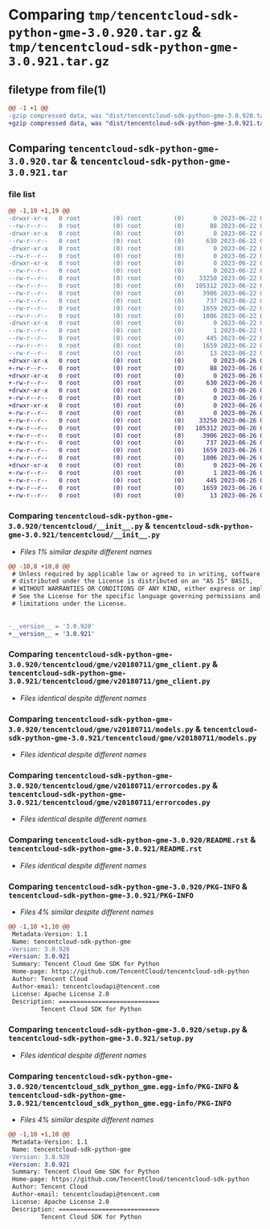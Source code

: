 # Comparing `tmp/tencentcloud-sdk-python-gme-3.0.920.tar.gz` & `tmp/tencentcloud-sdk-python-gme-3.0.921.tar.gz`

## filetype from file(1)

```diff
@@ -1 +1 @@
-gzip compressed data, was "dist/tencentcloud-sdk-python-gme-3.0.920.tar", last modified: Thu Jun 22 00:24:26 2023, max compression
+gzip compressed data, was "dist/tencentcloud-sdk-python-gme-3.0.921.tar", last modified: Mon Jun 26 00:24:52 2023, max compression
```

## Comparing `tencentcloud-sdk-python-gme-3.0.920.tar` & `tencentcloud-sdk-python-gme-3.0.921.tar`

### file list

```diff
@@ -1,19 +1,19 @@
-drwxr-xr-x   0 root         (0) root         (0)        0 2023-06-22 00:24:26.000000 tencentcloud-sdk-python-gme-3.0.920/
--rw-r--r--   0 root         (0) root         (0)       88 2023-06-22 00:24:26.000000 tencentcloud-sdk-python-gme-3.0.920/setup.cfg
-drwxr-xr-x   0 root         (0) root         (0)        0 2023-06-22 00:24:26.000000 tencentcloud-sdk-python-gme-3.0.920/tencentcloud/
--rw-r--r--   0 root         (0) root         (0)      630 2023-06-22 00:24:26.000000 tencentcloud-sdk-python-gme-3.0.920/tencentcloud/__init__.py
-drwxr-xr-x   0 root         (0) root         (0)        0 2023-06-22 00:24:26.000000 tencentcloud-sdk-python-gme-3.0.920/tencentcloud/gme/
--rw-r--r--   0 root         (0) root         (0)        0 2023-06-22 00:24:26.000000 tencentcloud-sdk-python-gme-3.0.920/tencentcloud/gme/__init__.py
-drwxr-xr-x   0 root         (0) root         (0)        0 2023-06-22 00:24:26.000000 tencentcloud-sdk-python-gme-3.0.920/tencentcloud/gme/v20180711/
--rw-r--r--   0 root         (0) root         (0)        0 2023-06-22 00:24:26.000000 tencentcloud-sdk-python-gme-3.0.920/tencentcloud/gme/v20180711/__init__.py
--rw-r--r--   0 root         (0) root         (0)    33250 2023-06-22 00:24:26.000000 tencentcloud-sdk-python-gme-3.0.920/tencentcloud/gme/v20180711/gme_client.py
--rw-r--r--   0 root         (0) root         (0)   105312 2023-06-22 00:24:26.000000 tencentcloud-sdk-python-gme-3.0.920/tencentcloud/gme/v20180711/models.py
--rw-r--r--   0 root         (0) root         (0)     3906 2023-06-22 00:24:26.000000 tencentcloud-sdk-python-gme-3.0.920/tencentcloud/gme/v20180711/errorcodes.py
--rw-r--r--   0 root         (0) root         (0)      737 2023-06-22 00:24:26.000000 tencentcloud-sdk-python-gme-3.0.920/README.rst
--rw-r--r--   0 root         (0) root         (0)     1659 2023-06-22 00:24:26.000000 tencentcloud-sdk-python-gme-3.0.920/PKG-INFO
--rw-r--r--   0 root         (0) root         (0)     1006 2023-06-22 00:24:26.000000 tencentcloud-sdk-python-gme-3.0.920/setup.py
-drwxr-xr-x   0 root         (0) root         (0)        0 2023-06-22 00:24:26.000000 tencentcloud-sdk-python-gme-3.0.920/tencentcloud_sdk_python_gme.egg-info/
--rw-r--r--   0 root         (0) root         (0)        1 2023-06-22 00:24:26.000000 tencentcloud-sdk-python-gme-3.0.920/tencentcloud_sdk_python_gme.egg-info/dependency_links.txt
--rw-r--r--   0 root         (0) root         (0)      445 2023-06-22 00:24:26.000000 tencentcloud-sdk-python-gme-3.0.920/tencentcloud_sdk_python_gme.egg-info/SOURCES.txt
--rw-r--r--   0 root         (0) root         (0)     1659 2023-06-22 00:24:26.000000 tencentcloud-sdk-python-gme-3.0.920/tencentcloud_sdk_python_gme.egg-info/PKG-INFO
--rw-r--r--   0 root         (0) root         (0)       13 2023-06-22 00:24:26.000000 tencentcloud-sdk-python-gme-3.0.920/tencentcloud_sdk_python_gme.egg-info/top_level.txt
+drwxr-xr-x   0 root         (0) root         (0)        0 2023-06-26 00:24:52.000000 tencentcloud-sdk-python-gme-3.0.921/
+-rw-r--r--   0 root         (0) root         (0)       88 2023-06-26 00:24:52.000000 tencentcloud-sdk-python-gme-3.0.921/setup.cfg
+drwxr-xr-x   0 root         (0) root         (0)        0 2023-06-26 00:24:52.000000 tencentcloud-sdk-python-gme-3.0.921/tencentcloud/
+-rw-r--r--   0 root         (0) root         (0)      630 2023-06-26 00:24:51.000000 tencentcloud-sdk-python-gme-3.0.921/tencentcloud/__init__.py
+drwxr-xr-x   0 root         (0) root         (0)        0 2023-06-26 00:24:52.000000 tencentcloud-sdk-python-gme-3.0.921/tencentcloud/gme/
+-rw-r--r--   0 root         (0) root         (0)        0 2023-06-26 00:24:51.000000 tencentcloud-sdk-python-gme-3.0.921/tencentcloud/gme/__init__.py
+drwxr-xr-x   0 root         (0) root         (0)        0 2023-06-26 00:24:52.000000 tencentcloud-sdk-python-gme-3.0.921/tencentcloud/gme/v20180711/
+-rw-r--r--   0 root         (0) root         (0)        0 2023-06-26 00:24:51.000000 tencentcloud-sdk-python-gme-3.0.921/tencentcloud/gme/v20180711/__init__.py
+-rw-r--r--   0 root         (0) root         (0)    33250 2023-06-26 00:24:51.000000 tencentcloud-sdk-python-gme-3.0.921/tencentcloud/gme/v20180711/gme_client.py
+-rw-r--r--   0 root         (0) root         (0)   105312 2023-06-26 00:24:51.000000 tencentcloud-sdk-python-gme-3.0.921/tencentcloud/gme/v20180711/models.py
+-rw-r--r--   0 root         (0) root         (0)     3906 2023-06-26 00:24:51.000000 tencentcloud-sdk-python-gme-3.0.921/tencentcloud/gme/v20180711/errorcodes.py
+-rw-r--r--   0 root         (0) root         (0)      737 2023-06-26 00:24:51.000000 tencentcloud-sdk-python-gme-3.0.921/README.rst
+-rw-r--r--   0 root         (0) root         (0)     1659 2023-06-26 00:24:52.000000 tencentcloud-sdk-python-gme-3.0.921/PKG-INFO
+-rw-r--r--   0 root         (0) root         (0)     1006 2023-06-26 00:24:51.000000 tencentcloud-sdk-python-gme-3.0.921/setup.py
+drwxr-xr-x   0 root         (0) root         (0)        0 2023-06-26 00:24:52.000000 tencentcloud-sdk-python-gme-3.0.921/tencentcloud_sdk_python_gme.egg-info/
+-rw-r--r--   0 root         (0) root         (0)        1 2023-06-26 00:24:52.000000 tencentcloud-sdk-python-gme-3.0.921/tencentcloud_sdk_python_gme.egg-info/dependency_links.txt
+-rw-r--r--   0 root         (0) root         (0)      445 2023-06-26 00:24:52.000000 tencentcloud-sdk-python-gme-3.0.921/tencentcloud_sdk_python_gme.egg-info/SOURCES.txt
+-rw-r--r--   0 root         (0) root         (0)     1659 2023-06-26 00:24:52.000000 tencentcloud-sdk-python-gme-3.0.921/tencentcloud_sdk_python_gme.egg-info/PKG-INFO
+-rw-r--r--   0 root         (0) root         (0)       13 2023-06-26 00:24:52.000000 tencentcloud-sdk-python-gme-3.0.921/tencentcloud_sdk_python_gme.egg-info/top_level.txt
```

### Comparing `tencentcloud-sdk-python-gme-3.0.920/tencentcloud/__init__.py` & `tencentcloud-sdk-python-gme-3.0.921/tencentcloud/__init__.py`

 * *Files 1% similar despite different names*

```diff
@@ -10,8 +10,8 @@
 # Unless required by applicable law or agreed to in writing, software
 # distributed under the License is distributed on an "AS IS" BASIS,
 # WITHOUT WARRANTIES OR CONDITIONS OF ANY KIND, either express or implied.
 # See the License for the specific language governing permissions and
 # limitations under the License.
 
 
-__version__ = '3.0.920'
+__version__ = '3.0.921'
```

### Comparing `tencentcloud-sdk-python-gme-3.0.920/tencentcloud/gme/v20180711/gme_client.py` & `tencentcloud-sdk-python-gme-3.0.921/tencentcloud/gme/v20180711/gme_client.py`

 * *Files identical despite different names*

### Comparing `tencentcloud-sdk-python-gme-3.0.920/tencentcloud/gme/v20180711/models.py` & `tencentcloud-sdk-python-gme-3.0.921/tencentcloud/gme/v20180711/models.py`

 * *Files identical despite different names*

### Comparing `tencentcloud-sdk-python-gme-3.0.920/tencentcloud/gme/v20180711/errorcodes.py` & `tencentcloud-sdk-python-gme-3.0.921/tencentcloud/gme/v20180711/errorcodes.py`

 * *Files identical despite different names*

### Comparing `tencentcloud-sdk-python-gme-3.0.920/README.rst` & `tencentcloud-sdk-python-gme-3.0.921/README.rst`

 * *Files identical despite different names*

### Comparing `tencentcloud-sdk-python-gme-3.0.920/PKG-INFO` & `tencentcloud-sdk-python-gme-3.0.921/PKG-INFO`

 * *Files 4% similar despite different names*

```diff
@@ -1,10 +1,10 @@
 Metadata-Version: 1.1
 Name: tencentcloud-sdk-python-gme
-Version: 3.0.920
+Version: 3.0.921
 Summary: Tencent Cloud Gme SDK for Python
 Home-page: https://github.com/TencentCloud/tencentcloud-sdk-python
 Author: Tencent Cloud
 Author-email: tencentcloudapi@tencent.com
 License: Apache License 2.0
 Description: ============================
         Tencent Cloud SDK for Python
```

### Comparing `tencentcloud-sdk-python-gme-3.0.920/setup.py` & `tencentcloud-sdk-python-gme-3.0.921/setup.py`

 * *Files identical despite different names*

### Comparing `tencentcloud-sdk-python-gme-3.0.920/tencentcloud_sdk_python_gme.egg-info/PKG-INFO` & `tencentcloud-sdk-python-gme-3.0.921/tencentcloud_sdk_python_gme.egg-info/PKG-INFO`

 * *Files 4% similar despite different names*

```diff
@@ -1,10 +1,10 @@
 Metadata-Version: 1.1
 Name: tencentcloud-sdk-python-gme
-Version: 3.0.920
+Version: 3.0.921
 Summary: Tencent Cloud Gme SDK for Python
 Home-page: https://github.com/TencentCloud/tencentcloud-sdk-python
 Author: Tencent Cloud
 Author-email: tencentcloudapi@tencent.com
 License: Apache License 2.0
 Description: ============================
         Tencent Cloud SDK for Python
```


